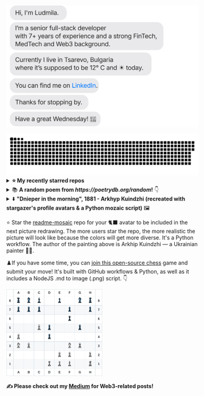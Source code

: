 [![](https://raw.githubusercontent.com/milaabl/milaabl/main/chat.svg)](https://www.linkedin.com/in/ludmila-a-dev/)

<!-- https://github.com/milaabl/milaabl/assets/86361434/c35b0e6f-acf0-435e-920d-b90faa4788ad -->

<img alt="Snake eating my contributions for breakfast🧉" src="https://raw.githubusercontent.com/milaabl/milaabl-readme/preview/github-contribution-grid-snake.svg" />

<details>
<summary>
  <strong>⭐ My recently starred repos </strong>
</summary>
  
<!-- Starred repos start -->
| Name | Url | Stars | Description |
| --- | --- |  --- |  --- |
| BogdanMFometescu/resume-builder|https://github.com/BogdanMFometescu/resume-builder|8|Django-based web application that allows users to create, update, and export professional resumes.|
| 0xMimir/Advance-CNN-LSTM-Model-for-Cryptocurrency-Forecasting|https://github.com/0xMimir/Advance-CNN-LSTM-Model-for-Cryptocurrency-Forecasting|6|CNN LSTM model used for predicting cryptocurrencies|
| b-hristov/b-hristov|https://github.com/b-hristov/b-hristov|1||
| CloverGit/CloverGit|https://github.com/CloverGit/CloverGit|5||
| TatevKaren/TatevKaren-data-science-portfolio|https://github.com/TatevKaren/TatevKaren-data-science-portfolio|52|Data Science Portfolio of Tatev Karen Aslanyan including Case Studies and Research Projects that I have completed that solve business problems or introduce new products. Case Study papers, codes, and additional resources are all included.|
| PiotrRut/elonmusk-twitter-notifier|https://github.com/PiotrRut/elonmusk-twitter-notifier|59|AI driven e-mail notifier for tweets mentioning stock from Elon Musk 📈|
| Vendicated/Vencord|https://github.com/Vendicated/Vencord|5591|The cutest Discord client mod|
| yeoman/yo|https://github.com/yeoman/yo|3754|CLI tool for running Yeoman generators|
| matter-labs/zksync-era|https://github.com/matter-labs/zksync-era|1297|zkSync era|
| 0age/create2crunch|https://github.com/0age/create2crunch|392|A Rust program for finding salts that create gas-efficient Ethereum addresses via CREATE2.|
| joshstevens19/ethereum-multicall|https://github.com/joshstevens19/ethereum-multicall|314|Ability to call many ethereum constant function calls in 1 JSONRPC request|
| threshold-network/token-dashboard|https://github.com/threshold-network/token-dashboard|21||
| LimeChain/mongoose-immutable-plugin|https://github.com/LimeChain/mongoose-immutable-plugin|2|Mongoose plugin guarding fields from modifications|
| ankitects/anki|https://github.com/ankitects/anki|16276|Anki's shared backend and web components, and the Qt frontend|
| lightningnetwork/lnd|https://github.com/lightningnetwork/lnd|7327|Lightning Network Daemon ⚡️|
| CoNarrative/mongo-immutable|https://github.com/CoNarrative/mongo-immutable|10|Immutable MongoDB.|
| lightningdevkit/rust-lightning|https://github.com/lightningdevkit/rust-lightning|1042|A highly modular Bitcoin Lightning library written in Rust. It's rust-lightning, not Rusty's Lightning!|
| node-lightning/node-lightning|https://github.com/node-lightning/node-lightning|128|Bitcoin Lighting Network implemented in Node.js|
| OpenZeppelin/openzeppelin-contracts-upgradeable|https://github.com/OpenZeppelin/openzeppelin-contracts-upgradeable|912|Upgradeable variant of OpenZeppelin Contracts, meant for use in upgradeable contracts. |
| dapphub/ds-test|https://github.com/dapphub/ds-test|195|Assertions, equality checks and other test helpers|
| hbarcelos/forge-multi-version|https://github.com/hbarcelos/forge-multi-version|23|Using forge with multiple solc versions|
| threshold-network/merkle-distribution|https://github.com/threshold-network/merkle-distribution|1|Threshold Network rewards generation and distribution|
| nucypher/nucypher-contracts|https://github.com/nucypher/nucypher-contracts|14|Ethereum contracts supporting TACo applications on the Threshold Network.|
| keep-network/tbtc-v2|https://github.com/keep-network/tbtc-v2|42|Trustlessly tokenized Bitcoin on Ethereum, version 2|
| TotallyMaliciousCryptoBro/TotallyMaliciousCryptoBro|https://github.com/TotallyMaliciousCryptoBro/TotallyMaliciousCryptoBro|4||
| ethereum/EIPs|https://github.com/ethereum/EIPs|12256|The Ethereum Improvement Proposal repository|
| pcaversaccio/reentrancy-attacks|https://github.com/pcaversaccio/reentrancy-attacks|1120|A chronological and (hopefully) complete list of reentrancy attacks to date.|
| StableLib/stablelib|https://github.com/StableLib/stablelib|148|A stable library of useful TypeScript/JavaScript code|
| snappyjs/node-request-queue|https://github.com/snappyjs/node-request-queue|8|A utility to queue up a number requests to be executed in parallel batches with possible waitTime between them.|
| TP-Lab/tp-js-sdk|https://github.com/TP-Lab/tp-js-sdk|186|TokenPocket JS API for Dapp of ETH, IOST, TRON, COSMOS, SOLANA, EOS etc. (mobile only)|

<!-- Starred repos end -->

</details>

<details>
  <summary>📚 <strong>A random poem from <em>https://poetrydb.org/random</em>!</strong> 👇 </summary>

<!-- Start poem -->
# 💮 Stanzas to Jessy by *George Gordon, Lord Byron*

<p>
    There is a mystic thread of life<br/>  So dearly wreath'd with mine alone,<br/>That Destiny's relentless knife<br/>  At once must sever both, or none.<br/><br/>There is a Form on which these eyes<br/>  Have fondly gazed with such delight--<br/>By day, that Form their joy supplies,<br/>  And Dreams restore it, through the night.<br/><br/>There is a Voice whose tones inspire<br/>  Such softened feelings in my breast, -<br/>I would not hear a Seraph Choir,<br/>  Unless that voice could join the rest.<br/><br/>There is a Face whose Blushes tell<br/>  Affection's tale upon the cheek,<br/>But pallid at our fond farewell,<br/>  Proclaims more love than words can speak.<br/><br/>There is a Lip, which mine has prest,<br/>  But none had ever prest before;<br/>It vowed to make me sweetly blest,<br/>  That mine alone should press it more.<br/><br/>There is a Bosom all my own,<br/>  Has pillow'd oft this aching head,<br/>A Mouth which smiles on me alone,<br/>  An Eye, whose tears with mine are shed.<br/><br/>There are two Hearts whose movements thrill,<br/>  In unison so closely sweet,<br/>That Pulse to Pulse responsive still<br/>  They Both must heave, or cease to beat.<br/><br/>There are two Souls, whose equal flow<br/>  In gentle stream so calmly run,<br/>That when they part--they part?--ah no!<br/>  They cannot part--those Souls are One.
</p>

***
<!-- End poem -->
</details>

<details>
<summary>
  ⬇️ <strong>"Dnieper in the morning", 1881 - Arkhyp Kuindzhi (recreated with stargazer's profile avatars & a Python mozaic script)</strong> 🖼️
</summary>

<img width="49%" src="https://raw.githubusercontent.com/milaabl/readme-mosaic/main/data/input.jpg" alt="Original picture"/>
<img width="49%" src="https://raw.githubusercontent.com/milaabl/readme-mosaic/main/data/output.jpg" alt="Output picture"/>
<img width="70%" src="https://raw.githubusercontent.com/milaabl/readme-mosaic/main/data/output.gif" alt="Output GIF"/>
</details>

⭐ Star the [readme-mosaic](https://github.com/milaabl/readme-mosaic) repo for your 🐈‍⬛ avatar to be included in the next picture redrawing. The more users star the repo, the more realistic the picture will look like because the colors will get more diverse. It's a Python workflow. The author of the painting above is Arkhip Kuindzhi — a Ukrainian painter 💙💛.

♟️If you have some time, you can [join this open-source chess](https://github.com/milaabl/readme-chess) game and submit your move! It's built with GitHub workflows & Python, as well as it includes a NodeJS .md to image (.png) script. 👇

<a href="https://github.com/milaabl/readme-chess/blob/master/README.md"><img src="https://raw.githubusercontent.com/milaabl/readme-chess/master/chess.png" alt="README chess dynamic game preview" width="50%" /></a>

<strong>✍️ Please check out my <a href="https://medium.com/@milaabl2405">Medium</a> for Web3-related posts!</strong>
